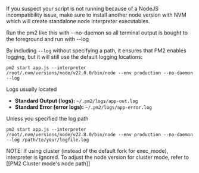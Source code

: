 If you suspect your script is not running because of a NodeJS incompatibility issue, make sure to install another node version with NVM which will create standalone node interpreter executables.

Run the pm2 like this with --no-daemon so all terminal output is bought to the foreground and run with --log

By including `--log` without specifying a path, it ensures that PM2 enables logging, but it will still use the default logging locations:

```
pm2 start app.js --interpreter /root/.nvm/versions/node/v22.8.0/bin/node --env production --no-daemon --log
```

Logs usually located
- **Standard Output (logs):** `~/.pm2/logs/app-out.log`
- **Standard Error (error logs):** `~/.pm2/logs/app-error.log`

Unless you specified the log path 

```
pm2 start app.js --interpreter /root/.nvm/versions/node/v22.8.0/bin/node --env production --no-daemon --log /path/to/your/logfile.log
```

NOTE: If using cluster (instead of the default fork for exec_mode), interpreter is ignored. To adjust the node version for cluster mode, refer to [[PM2 Cluster mode's node path]]